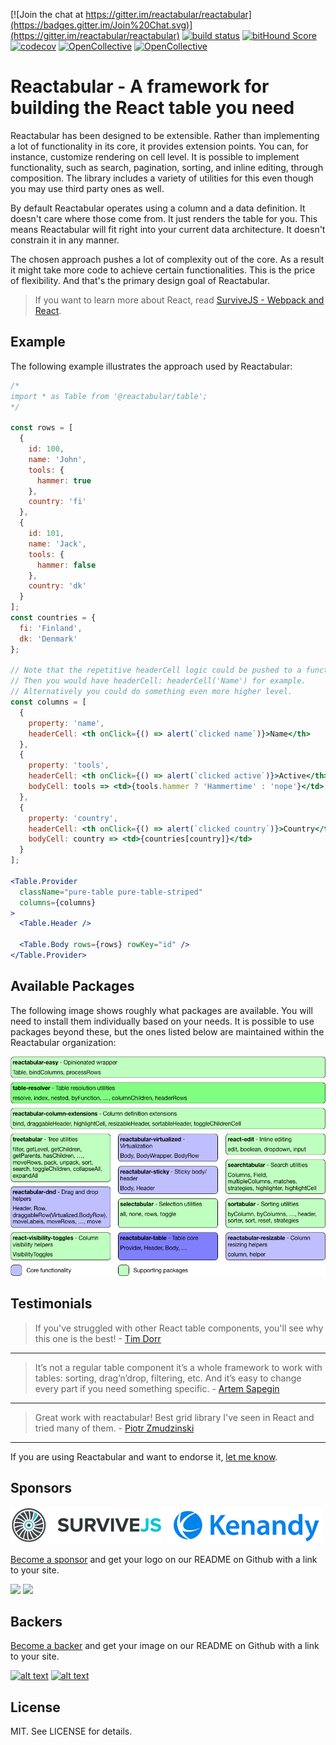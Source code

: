 [![Join the chat at https://gitter.im/reactabular/reactabular](https://badges.gitter.im/Join%20Chat.svg)](https://gitter.im/reactabular/reactabular) [![build status](https://secure.travis-ci.org/reactabular/reactabular.svg)](http://travis-ci.org/reactabular/reactabular) [![bitHound Score](https://www.bithound.io/github/reactabular/reactabular/badges/score.svg)](https://www.bithound.io/github/reactabular/reactabular) [![codecov](https://codecov.io/gh/reactabular/reactabular/branch/master/graph/badge.svg)](https://codecov.io/gh/reactabular/reactabular)
[![OpenCollective](https://opencollective.com/reactabular/backers/badge.svg)](#backers)
[![OpenCollective](https://opencollective.com/reactabular/sponsors/badge.svg)](#sponsors)

# Reactabular - A framework for building the React table you need

Reactabular has been designed to be extensible. Rather than implementing a lot of functionality in its core, it provides extension points. You can, for instance, customize rendering on cell level. It is possible to implement functionality, such as search, pagination, sorting, and inline editing, through composition. The library includes a variety of utilities for this even though you may use third party ones as well.

By default Reactabular operates using a column and a data definition. It doesn't care where those come from. It just renders the table for you. This means Reactabular will fit right into your current data architecture. It doesn't constrain it in any manner.

The chosen approach pushes a lot of complexity out of the core. As a result it might take more code to achieve certain functionalities. This is the price of flexibility. And that's the primary design goal of Reactabular.

> If you want to learn more about React, read [SurviveJS - Webpack and React](http://survivejs.com/).

## Example

The following example illustrates the approach used by Reactabular:

```jsx
/*
import * as Table from '@reactabular/table';
*/

const rows = [
  {
    id: 100,
    name: 'John',
    tools: {
      hammer: true
    },
    country: 'fi'
  },
  {
    id: 101,
    name: 'Jack',
    tools: {
      hammer: false
    },
    country: 'dk'
  }
];
const countries = {
  fi: 'Finland',
  dk: 'Denmark'
};

// Note that the repetitive headerCell logic could be pushed to a function.
// Then you would have headerCell: headerCell('Name') for example.
// Alternatively you could do something even more higher level.
const columns = [
  {
    property: 'name',
    headerCell: <th onClick={() => alert(`clicked name`)}>Name</th>
  },
  {
    property: 'tools',
    headerCell: <th onClick={() => alert(`clicked active`)}>Active</th>,
    bodyCell: tools => <td>{tools.hammer ? 'Hammertime' : 'nope'}</td>
  },
  {
    property: 'country',
    headerCell: <th onClick={() => alert(`clicked country`)}>Country</th>,
    bodyCell: country => <td>{countries[country]}</td>
  }
];

<Table.Provider
  className="pure-table pure-table-striped"
  columns={columns}
>
  <Table.Header />

  <Table.Body rows={rows} rowKey="id" />
</Table.Provider>
```

## Available Packages

The following image shows roughly what packages are available. You will need to install them individually based on your needs. It is possible to use packages beyond these, but the ones listed below are maintained within the Reactabular organization:

![Reactabular packages](./images/overall.png)

## Testimonials

> If you've struggled with other React table components, you'll see why this one is the best! - [Tim Dorr](https://twitter.com/timdorr/status/750346565374455808)

---

> It’s not a regular table component it’s a whole framework to work with tables: sorting, drag’n’drop, filtering, etc. And it’s easy to change every part if you need something specific. - [Artem Sapegin](http://sapegin.me/)

---

> Great work with reactabular! Best grid library I've seen in React and tried many of them. - [Piotr Zmudzinski](https://github.com/reactabular/treetabular/issues/1#issue-204945773)

---

If you are using Reactabular and want to endorse it, [let me know](https://github.com/reactabular/reactabular/issues/new).

## Sponsors

[![SurviveJS](./images/survivejs.png)](http://survivejs.com/) [![Kenandy](./images/kenandy.png)](http://www.kenandy.com/)

[Become a sponsor](https://opencollective.com/reactabular#sponsor) and get your logo on our README on Github with a link to your site.

[![](https://opencollective.com/reactabular/sponsor/0/avatar.svg)](https://opencollective.com/reactabular/sponsor/0/website)
[![](https://opencollective.com/reactabular/sponsor/1/avatar.svg)](https://opencollective.com/reactabular/sponsor/1/website)

## Backers

[Become a backer](https://opencollective.com/reactabular#backer) and get your image on our README on Github with a link to your site.

[![alt text](https://opencollective.com/reactabular/backer/0/avatar.svg)](https://opencollective.com/reactabular/backer/0/website)
[![alt text](https://opencollective.com/reactabular/backer/1/avatar.svg)](https://opencollective.com/reactabular/backer/1/website)

## License

MIT. See LICENSE for details.
